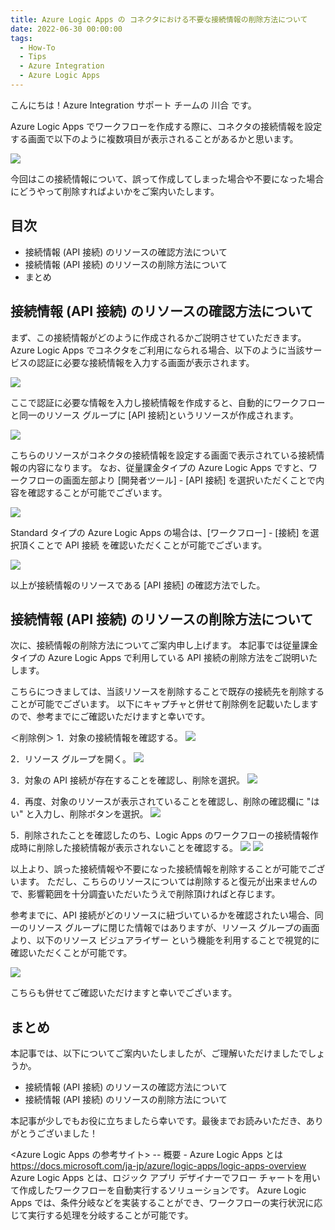 ```yaml
---
title: Azure Logic Apps の コネクタにおける不要な接続情報の削除方法について
date: 2022-06-30 00:00:00
tags:
  - How-To
  - Tips
  - Azure Integration
  - Azure Logic Apps 
---
```


こんにちは！Azure Integration サポート チームの 川合 です。  

Azure Logic Apps でワークフローを作成する際に、コネクタの接続情報を設定する画面で以下のように複数項目が表示されることがあるかと思います。

![](./ApiConnectionsDelete/image01.png)


今回はこの接続情報について、誤って作成してしまった場合や不要になった場合にどうやって削除すればよいかをご案内いたします。

<!-- more -->

## 目次
- 接続情報 (API 接続) のリソースの確認方法について
- 接続情報 (API 接続) のリソースの削除方法について
- まとめ

## 接続情報 (API 接続) のリソースの確認方法について
まず、この接続情報がどのように作成されるかご説明させていただきます。
Azure Logic Apps でコネクタをご利用になられる場合、以下のように当該サービスの認証に必要な接続情報を入力する画面が表示されます。

![](./ApiConnectionsDelete/image02.png)

ここで認証に必要な情報を入力し接続情報を作成すると、自動的にワークフローと同一のリソース グループに [API 接続]というリソースが作成されます。

![](./ApiConnectionsDelete/image03.png)

こちらのリソースがコネクタの接続情報を設定する画面で表示されている接続情報の内容になります。
なお、従量課金タイプの Azure Logic Apps ですと、ワークフローの画面左部より [開発者ツール] - [API 接続] を選択いただくことで内容を確認することが可能でございます。

![](./ApiConnectionsDelete/image04.png)

Standard タイプの Azure Logic Apps の場合は、[ワークフロー] - [接続] を選択頂くことで API 接続 を確認いただくことが可能でございます。

![](./ApiConnectionsDelete/image05.png)

以上が接続情報のリソースである [API 接続] の確認方法でした。

## 接続情報 (API 接続) のリソースの削除方法について

次に、接続情報の削除方法についてご案内申し上げます。
本記事では従量課金タイプの Azure Logic Apps で利用している API 接続の削除方法をご説明いたします。

こちらにつきましては、当該リソースを削除することで既存の接続先を削除することが可能でございます。
以下にキャプチャと併せて削除例を記載いたしますので、参考までにご確認いただけますと幸いです。

＜削除例＞
1．対象の接続情報を確認する。
![](./ApiConnectionsDelete/image06.png) 

2．リソース グループを開く。
![](./ApiConnectionsDelete/image07.png) 

3．対象の API 接続が存在することを確認し、削除を選択。
![](./ApiConnectionsDelete/image08.png) 

4．再度、対象のリソースが表示されていることを確認し、削除の確認欄に "はい" と入力し、削除ボタンを選択。
![](./ApiConnectionsDelete/image09.png) 

5．削除されたことを確認したのち、Logic Apps のワークフローの接続情報作成時に削除した接続情報が表示されないことを確認する。
![](./ApiConnectionsDelete/image10.png) 
![](./ApiConnectionsDelete/image11.png) 
 
以上より、誤った接続情報や不要になった接続情報を削除することが可能でございます。
ただし、こちらのリソースについては削除すると復元が出来ませんので、影響範囲を十分調査いただいたうえで削除頂ければと存じます。

参考までに、API 接続がどのリソースに紐づいているかを確認されたい場合、同一のリソース グループに閉じた情報ではありますが、リソース グループの画面より、以下のリソース ビジュアライザー という機能を利用することで視覚的に確認いただくことが可能です。

![](./ApiConnectionsDelete/image12.png) 

こちらも併せてご確認いただけますと幸いでございます。


## まとめ
本記事では、以下についてご案内いたしましたが、ご理解いただけましたでしょうか。
- 接続情報 (API 接続) のリソースの確認方法について
- 接続情報 (API 接続) のリソースの削除方法について

本記事が少しでもお役に立ちましたら幸いです。最後までお読みいただき、ありがとうございました！

<Azure Logic Apps の参考サイト>
-- 概要 - Azure Logic Apps とは
https://docs.microsoft.com/ja-jp/azure/logic-apps/logic-apps-overview
Azure Logic Apps とは、ロジック アプリ デザイナーでフロー チャートを用いて作成したワークフローを自動実行するソリューションです。
Azure Logic Apps では、条件分岐などを実装することができ、ワークフローの実行状況に応じて実行する処理を分岐することが可能です。
